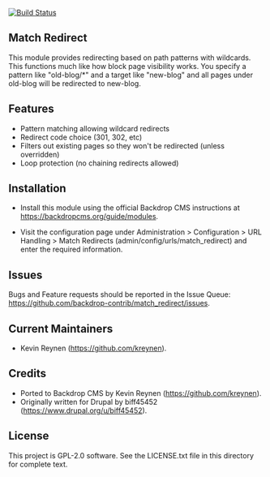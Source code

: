 [![Build Status](https://status-ucb-webdev.pantheonsite.io/drupal-status-check/match_redirect/7.x-1.0.svg)](https://github.com/backdrop/backdrop-issues/issues/new?title=Review%20Changes%20in%207.x-1.0%20Release&body=)

Match Redirect
--------------

This module provides redirecting based on path patterns with wildcards. This 
functions much like how block page visibility works. You specify a pattern like 
"old-blog/*" and a target like "new-blog" and all pages under old-blog will be 
redirected to new-blog.

Features
--------

* Pattern matching allowing wildcard redirects
* Redirect code choice (301, 302, etc)
* Filters out existing pages so they won't be redirected (unless overridden)
* Loop protection (no chaining redirects allowed)


Installation
------------

- Install this module using the official Backdrop CMS instructions at
  https://backdropcms.org/guide/modules.

- Visit the configuration page under Administration > Configuration > URL Handling >
  Match Redirects (admin/config/urls/match_redirect) and enter the required information.


Issues
------

Bugs and Feature requests should be reported in the Issue Queue:
https://github.com/backdrop-contrib/match_redirect/issues.

Current Maintainers
-------------------

- Kevin Reynen (https://github.com/kreynen).


Credits
-------

- Ported to Backdrop CMS by Kevin Reynen (https://github.com/kreynen).
- Originally written for Drupal by biff45452 (https://www.drupal.org/u/biff45452).

License
-------

This project is GPL-2.0 software. See the LICENSE.txt file in this directory for
complete text.

